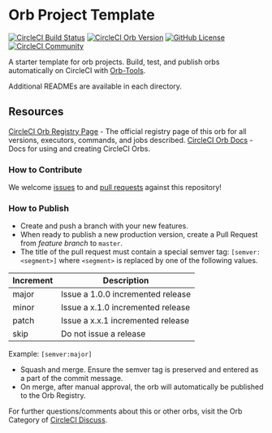# Orb Project Template

[![CircleCI Build Status](https://circleci.com/gh/assurance-maladie-digital/netlify-orb.svg?style=shield "CircleCI Build Status")](https://circleci.com/gh/assurance-maladie-digital/netlify-orb) [![CircleCI Orb Version](https://badges.circleci.com/orbs/assurance-maladie-digital/netlify-orb.svg)](https://circleci.com/orbs/registry/orb/assurance-maladie-digital/netlify-orb) [![GitHub License](https://img.shields.io/badge/license-MIT-lightgrey.svg)](https://raw.githubusercontent.com/assurance-maladie-digital/netlify-orb/master/LICENSE) [![CircleCI Community](https://img.shields.io/badge/community-CircleCI%20Discuss-343434.svg)](https://discuss.circleci.com/c/ecosystem/orbs)


A starter template for orb projects. Build, test, and publish orbs automatically on CircleCI with [Orb-Tools](https://circleci.com/orbs/registry/orb/circleci/orb-tools).

Additional READMEs are available in each directory.



## Resources

[CircleCI Orb Registry Page](https://circleci.com/orbs/registry/orb/assurance-maladie-digital/netlify-orb) - The official registry page of this orb for all versions, executors, commands, and jobs described.
[CircleCI Orb Docs](https://circleci.com/docs/2.0/orb-intro/#section=configuration) - Docs for using and creating CircleCI Orbs.

### How to Contribute

We welcome [issues](https://github.com/assurance-maladie-digital/netlify-orb/issues) to and [pull requests](https://github.com/assurance-maladie-digital/netlify-orb/pulls) against this repository!

### How to Publish
* Create and push a branch with your new features.
* When ready to publish a new production version, create a Pull Request from _feature branch_ to `master`.
* The title of the pull request must contain a special semver tag: `[semver:<segment>]` where `<segment>` is replaced by one of the following values.

| Increment | Description|
| ----------| -----------|
| major     | Issue a 1.0.0 incremented release|
| minor     | Issue a x.1.0 incremented release|
| patch     | Issue a x.x.1 incremented release|
| skip      | Do not issue a release|

Example: `[semver:major]`

* Squash and merge. Ensure the semver tag is preserved and entered as a part of the commit message.
* On merge, after manual approval, the orb will automatically be published to the Orb Registry.


For further questions/comments about this or other orbs, visit the Orb Category of [CircleCI Discuss](https://discuss.circleci.com/c/orbs).

